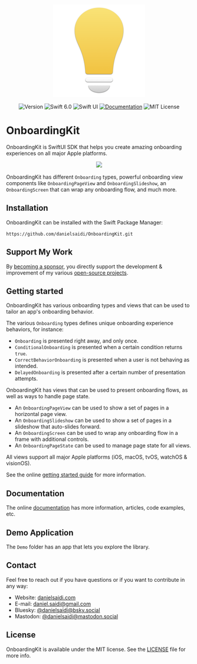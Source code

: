 <p align="center">
    <img src="Resources/Icon.png" alt="Project Icon" width="250" />
</p>

<p align="center">
    <img src="https://img.shields.io/github/v/release/danielsaidi/OnboardingKit?color=%2300550&sort=semver" alt="Version" />
    <img src="https://img.shields.io/badge/Swift-6.0-orange.svg" alt="Swift 6.0" />
    <img src="https://img.shields.io/badge/platform-SwiftUI-blue.svg" alt="Swift UI" title="Swift UI" />
    <a href="https://danielsaidi.github.io/OnboardingKit"><img src="https://img.shields.io/badge/documentation-web-blue.svg" alt="Documentation" /></a>
    <img src="https://img.shields.io/github/license/danielsaidi/OnboardingKit" alt="MIT License" />
</p>



# OnboardingKit

OnboardingKit is SwiftUI SDK that helps you create amazing onboarding experiences on all major Apple platforms.

<p align="center">
    <img src="https://github.com/danielsaidi/OnboardingKit/releases/download/8.2.0/OnboardingKit-Demo.gif" width=350 />
</p>

OnboardingKit has different `Onboarding` types, powerful onboarding view components like ``OnboardingPageView`` and ``OnboardingSlideshow``, an ``OnboardingScreen`` that can wrap any onboarding flow, and much more.



## Installation

OnboardingKit can be installed with the Swift Package Manager:

```
https://github.com/danielsaidi/OnboardingKit.git
```


## Support My Work

By [becoming a sponsor][Sponsors], you directly support the development & improvement of my various [open-source projects][OpenSource]. 



## Getting started

OnboardingKit has various onboarding types and views that can be used to tailor an app's onboarding behavior. 

The various ``Onboarding`` types defines unique onboarding experience behaviors, for instance: 

* ``Onboarding`` is presented right away, and only once.
* ``ConditionalOnboarding`` is presented when a certain condition returns `true`.
* ``CorrectBehaviorOnboarding`` is presented when a user is not behaving as intended.
* ``DelayedOnboarding`` is presented after a certain number of presentation attempts.

OnboardingKit has views that can be used to present onboarding flows, as well as ways to handle page state.

* An ``OnboardingPageView`` can be used to show a set of pages in a horizontal page view. 
* An ``OnboardingSlideshow`` can be used to show a set of pages in a slideshow that auto-slides forward.
* An ``OnboardingScreen`` can be used to wrap any onboarding flow in a frame with additional controls.
* An ``OnboardingPageState`` can be used to manage page state for all views. 

All views support all major Apple platforms (iOS, macOS, tvOS, watchOS & visionOS).

See the online [getting started guide][Getting-Started] for more information.



## Documentation

The online [documentation][Documentation] has more information, articles, code examples, etc.



## Demo Application

The `Demo` folder has an app that lets you explore the library.



## Contact

Feel free to reach out if you have questions or if you want to contribute in any way:

* Website: [danielsaidi.com][Website]
* E-mail: [daniel.saidi@gmail.com][Email]
* Bluesky: [@danielsaidi@bsky.social][Bluesky]
* Mastodon: [@danielsaidi@mastodon.social][Mastodon]



## License

OnboardingKit is available under the MIT license. See the [LICENSE][License] file for more info.



[Email]: mailto:daniel.saidi@gmail.com
[Website]: https://www.danielsaidi.com
[GitHub]: https://www.github.com/danielsaidi
[OpenSource]: https://danielsaidi.com/opensource
[Sponsors]: https://github.com/sponsors/danielsaidi

[Bluesky]: https://bsky.app/profile/danielsaidi.bsky.social
[Mastodon]: https://mastodon.social/@danielsaidi
[Twitter]: https://twitter.com/danielsaidi

[Documentation]: https://danielsaidi.github.io/OnboardingKit
[Getting-Started]: https://danielsaidi.github.io/OnboardingKit/documentation/onboardingkit/getting-started
[License]: https://github.com/danielsaidi/OnboardingKit/blob/master/LICENSE
